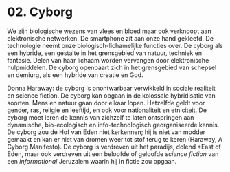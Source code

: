 # 02. Cyborg
We zijn biologische wezens van vlees en bloed maar ook verknoopt aan elektronische netwerken.  De smartphone zit aan onze hand gekleefd.  De technologie neemt onze biologisch-lichamelijke functies over. De cyborg als een hybride, een gestalte in het grensgebied van natuur, techniek en fantasie. Delen van haar lichaam worden vervangen door elektronische hulpmiddelen.  De cyborg openbaart zich in het grensgebied van schepsel en demiurg, als een hybride van creatie en God. 

Donna Haraway: de cyborg is onontwarbaar verwikkeld in sociale realiteit en science fiction.  De cyborg kan opgaan in de kolossale hybridisatie van soorten. Mens en natuur gaan door elkaar lopen. Hetzelfde geldt voor gender, ras, religie en leeftijd, en ook voor nationaliteit en etniciteit. De cyborg moet leren de kennis van zichzelf te laten ontspringen aan dynamische, bio-ecologisch en info-technologisch georganiseerde kennis.  De cyborg zou de Hof van Eden niet kerkennen; hij is niet van modder gemaakt en kan er niet van dromen weer tot stof terug te keren  (Haraway, A Cyborg Manifesto).  De cyborg is verdreven uit het paradijs, dolend *East of Eden, maar ook verdreven uit een beloofde of geloofde *science fiction* van een *informational* Jeruzalem waarin hij in fictie zou opgaan. 